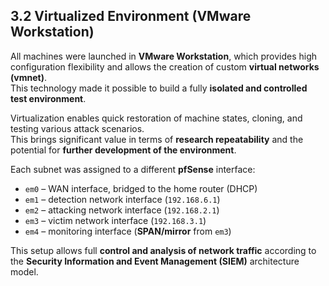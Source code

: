 ## 3.2 Virtualized Environment (VMware Workstation)

All machines were launched in **VMware Workstation**, which provides high configuration flexibility and allows the creation of custom **virtual networks (vmnet)**.  
This technology made it possible to build a fully **isolated and controlled test environment**.

Virtualization enables quick restoration of machine states, cloning, and testing various attack scenarios.  
This brings significant value in terms of **research repeatability** and the potential for **further development of the environment**.

Each subnet was assigned to a different **pfSense** interface:

- `em0` – WAN interface, bridged to the home router (DHCP)
- `em1` – detection network interface (`192.168.6.1`)
- `em2` – attacking network interface (`192.168.2.1`)
- `em3` – victim network interface (`192.168.3.1`)
- `em4` – monitoring interface (**SPAN/mirror** from `em3`)

This setup allows full **control and analysis of network traffic** according to the **Security Information and Event Management (SIEM)** architecture model.
